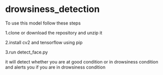 # drowsiness_detection
To use this model follow these steps

1.clone or download the repository and unzip it

2.install cv2 and tensorflow using pip

3.run detect_face.py

it will detect whether you are at good condition or in drowsiness condition and alerts you if you are in drowsiness condition
